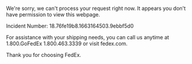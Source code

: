  	


 	

We're sorry, we can't process your request right now. It appears you don't have permission to view this webpage.


Incident Number: 18.76fe19b8.1663164503.9ebbf5d0





For assistance with your shipping needs, you can call us anytime at 1.800.GoFedEx 1.800.463.3339 or visit fedex.com.




Thank you for choosing FedEx.